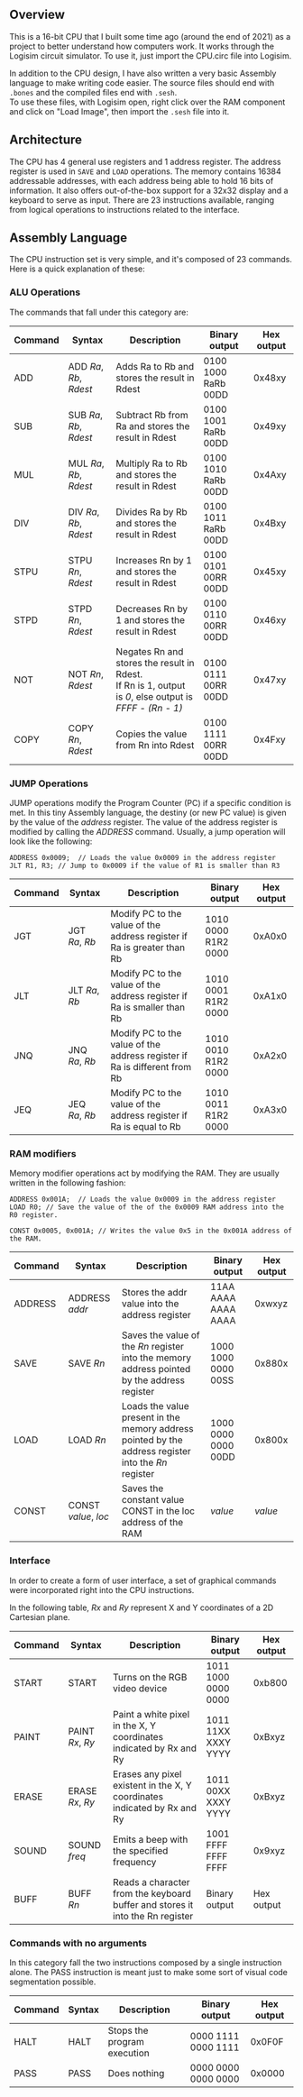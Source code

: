 ## Overview

This is a 16-bit CPU that I built some time ago (around the end of 2021) as a project to better understand how computers work.
It works through the Logisim circuit simulator. To use it, just import the CPU.circ file into Logisim.  

In addition to the CPU design, I have also written a very basic Assembly language to make writing code easier. The source files should end with ```.bones``` and the compiled files end with ```.sesh```.   
To use these files, with Logisim open, right click over the RAM component and click on "Load Image", then import the ```.sesh``` file into it.

## Architecture

The CPU has 4 general use registers and 1 address register. The address register is used in ```SAVE``` and ```LOAD``` operations.
The memory contains 16384 addressable addresses, with each address being able to hold 16 bits of information. It also offers out-of-the-box support for a 32x32 display and a keyboard to serve as input.
There are 23 instructions available, ranging from logical operations to instructions related to the interface.

## Assembly Language

The CPU instruction set is very simple, and it's composed of 23 commands. Here is a quick explanation of these:

### ALU Operations

The commands that fall under this category are:

| Command | Syntax | Description | Binary output | Hex output | 
|---------|--------|-------------|---------------|------------| 
| ADD | ADD *Ra*, *Rb*, *Rdest* | Adds Ra to Rb and stores the result in Rdest | 0100 1000 RaRb 00DD | 0x48xy | 
| SUB | SUB *Ra*, *Rb*, *Rdest* | Subtract Rb from Ra and stores the result in Rdest | 0100 1001 RaRb 00DD | 0x49xy | 
| MUL | MUL *Ra*, *Rb*, *Rdest* | Multiply Ra to Rb and stores the result in Rdest | 0100 1010 RaRb 00DD | 0x4Axy | 
| DIV | DIV *Ra*, *Rb*, *Rdest* | Divides Ra by Rb and stores the result in Rdest | 0100 1011 RaRb 00DD | 0x4Bxy | 
| STPU | STPU *Rn*, *Rdest* | Increases Rn by 1 and stores the result in Rdest | 0100 0101 00RR 00DD | 0x45xy | 
| STPD | STPD *Rn*, *Rdest* | Decreases Rn by 1 and stores the result in Rdest | 0100 0110 00RR 00DD | 0x46xy | 
| NOT | NOT *Rn*, *Rdest* | Negates Rn and stores the result in Rdest. <br> If Rn is 1, output is *0*, else output is *FFFF - (Rn - 1)* | 0100 0111 00RR 00DD | 0x47xy | 
| COPY | COPY *Rn*, *Rdest* | Copies the value from Rn into Rdest | 0100 1111 00RR 00DD | 0x4Fxy | 

### JUMP Operations

JUMP operations modify the Program Counter (PC) if a specific condition is met.
In this tiny Assembly language, the destiny (or new PC value) is given by the value of the *address* register. The value of the address register is modified by calling the *ADDRESS* command.
Usually, a jump operation will look like the following:

```
ADDRESS 0x0009;  // Loads the value 0x0009 in the address register
JLT R1, R3; // Jump to 0x0009 if the value of R1 is smaller than R3
```

| Command | Syntax | Description | Binary output | Hex output | 
|---------|--------|-------------|---------------|------------| 
| JGT | JGT *Ra*, *Rb* | Modify PC to the value of the address register if Ra is greater than Rb | 1010 0000 R1R2 0000 | 0xA0x0 | 
| JLT | JLT *Ra*, *Rb* | Modify PC to the value of the address register if Ra is smaller than Rb | 1010 0001 R1R2 0000 | 0xA1x0 | 
| JNQ | JNQ *Ra*, *Rb* | Modify PC to the value of the address register if Ra is different from Rb | 1010 0010 R1R2 0000 | 0xA2x0 | 
| JEQ | JEQ *Ra*, *Rb* | Modify PC to the value of the address register if Ra is equal to Rb | 1010 0011 R1R2 0000 | 0xA3x0 | 

### RAM modifiers

Memory modifier operations act by modifying the RAM. They are usually written in the following fashion:
```
ADDRESS 0x001A;  // Loads the value 0x0009 in the address register
LOAD R0; // Save the value of the of the 0x0009 RAM address into the R0 register.

CONST 0x0005, 0x001A; // Writes the value 0x5 in the 0x001A address of the RAM.
```

| Command | Syntax | Description | Binary output | Hex output | 
|---------|--------|-------------|---------------|------------| 
| ADDRESS | ADDRESS *addr* | Stores the addr value into the address register | 11AA AAAA AAAA AAAA | 0xwxyz | 
| SAVE | SAVE *Rn* | Saves the value of the *Rn* register into the memory address pointed by the address register | 1000 1000 0000 00SS | 0x880x | 
| LOAD | LOAD *Rn* | Loads the value present in the memory address pointed by the address register into the *Rn* register  | 1000 0000 0000 00DD | 0x800x | 
| CONST | CONST *value*, *loc* | Saves the constant value CONST in the loc address of the RAM | *value* | *value* | 

### Interface

In order to create a form of user interface, a set of graphical commands were incorporated right into the CPU instructions. 

In the following table, *Rx* and *Ry* represent X and Y coordinates of a 2D Cartesian plane.

| Command | Syntax | Description | Binary output | Hex output | 
|---------|--------|-------------|---------------|------------| 
| START | START | Turns on the RGB video device | 1011 1000 0000 0000 | 0xb800 | 
| PAINT | PAINT *Rx*, *Ry* | Paint a white pixel in the X, Y coordinates indicated by Rx and Ry | 1011 11XX XXXY YYYY | 0xBxyz | 
| ERASE | ERASE *Rx*, *Ry* | Erases any pixel existent in the X, Y coordinates indicated by Rx and Ry | 1011 00XX XXXY YYYY | 0xBxyz | 
| SOUND | SOUND *freq* | Emits a beep with the specified frequency | 1001 FFFF FFFF FFFF | 0x9xyz | 
| BUFF | BUFF *Rn* | Reads a character from the keyboard buffer and stores it into the Rn register | Binary output | Hex output | 

### Commands with no arguments

In this category fall the two instructions composed by a single instruction alone.
The PASS instruction is meant just to make some sort of visual code segmentation possible. 

| Command | Syntax | Description | Binary output | Hex output | 
|---------|--------|-------------|---------------|------------| 
| HALT | HALT | Stops the program execution | 0000 1111 0000 1111 | 0x0F0F | 
| PASS | PASS | Does nothing | 0000 0000 0000 0000 | 0x0000 | 


